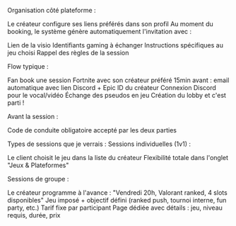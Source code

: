Organisation côté plateforme :

Le créateur configure ses liens préférés dans son profil
Au moment du booking, le système génère automatiquement l'invitation avec :

Lien de la visio
Identifiants gaming à échanger
Instructions spécifiques au jeu choisi
Rappel des règles de la session



Flow typique :

Fan book une session Fortnite avec son créateur préféré
15min avant : email automatique avec lien Discord + Epic ID du créateur
Connexion Discord pour le vocal/vidéo
Échange des pseudos en jeu
Création du lobby et c'est parti !

Avant la session :

Code de conduite obligatoire accepté par les deux parties


Types de sessions que je verrais :
Sessions individuelles (1v1) :

Le client choisit le jeu dans la liste du créateur
Flexibilité totale dans l'onglet "Jeux & Plateformes"

Sessions de groupe :

Le créateur programme à l'avance : "Vendredi 20h, Valorant ranked, 4 slots disponibles"
Jeu imposé + objectif défini (ranked push, tournoi interne, fun party, etc.)
Tarif fixe par participant
Page dédiée avec détails : jeu, niveau requis, durée, prix